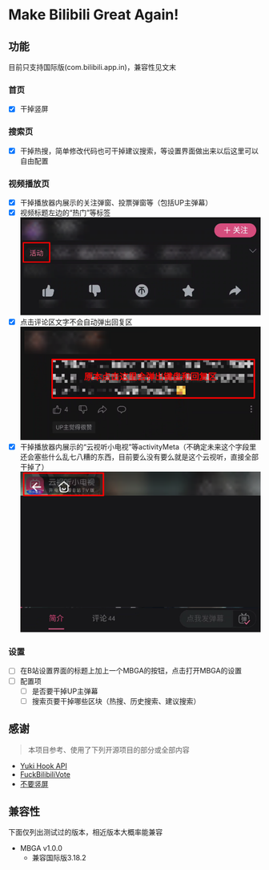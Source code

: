 # Make Bilibili Great Again!

## 功能

目前只支持国际版(com.bilibili.app.in)，兼容性见文末

### 首页

* [X] 干掉竖屏

### 搜索页

* [X] 干掉热搜，简单修改代码也可干掉建议搜索，等设置界面做出来以后这里可以自由配置

### 视频播放页

* [X] 干掉播放器内展示的关注弹窗、投票弹窗等（包括UP主弹幕）
* [X] 视频标题左边的“热门”等标签
  ![video_detail_label](./app/src/main/res/drawable/video_detail_label.png)
* [X] 点击评论区文字不会自动弹出回复区
  ![comment_view_quick_reply](./app/src/main/res/drawable/comment_view_quick_reply.png)
* [X] 干掉播放器内展示的“云视听小电视”等activityMeta（不确定未来这个字段里还会塞些什么乱七八糟的东西，目前要么没有要么就是这个云视听，直接全部干掉了）
  ![video_player_activity_meta](./app/src/main/res/drawable/video_player_activity_meta.png)

### 设置

* [ ] 在B站设置界面的标题上加上一个MBGA的按钮，点击打开MBGA的设置
* [ ] 配置项
  * [ ] 是否要干掉UP主弹幕
  * [ ] 搜索页要干掉哪些区块（热搜、历史搜索、建议搜索）

## 感谢

> 本项目参考、使用了下列开源项目的部分或全部内容

* [Yuki Hook API](https://github.com/HighCapable/YukiHookAPI)
* [FuckBilibiliVote](https://github.com/zerorooot/FuckBilibiliVote)
* [不要竖屏](https://github.com/WankkoRee/Portrait2Landscape)

## 兼容性

下面仅列出测试过的版本，相近版本大概率能兼容

* MBGA v1.0.0
  * 兼容国际版3.18.2
